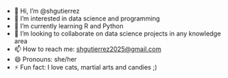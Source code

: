 - 👋 Hi, I’m @shgutierrez
- 👀 I’m interested in data science and programming
- 🌱 I’m currently learning R and Python
- 💞️ I’m looking to collaborate on data science projects in any knowledge area
- 📫 How to reach me: shgutierrez2025@gmail.com
- 😄 Pronouns: she/her
- ⚡ Fun fact: I love cats, martial arts and candies ;)

<!---
shgutierrez/shgutierrez is a ✨ special ✨ repository because its `README.md` (this file) appears on your GitHub profile.
You can click the Preview link to take a look at your changes.
--->

